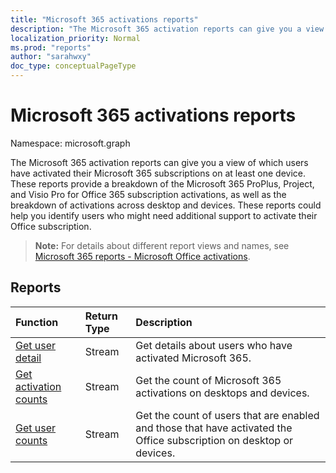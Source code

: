 ```yaml
---
title: "Microsoft 365 activations reports"
description: "The Microsoft 365 activation reports can give you a view of which users have activated their Microsoft 365 subscriptions on at least one device. These reports provide a breakdown of the Microsoft 365 ProPlus, Project, and Visio Pro for Office 365 subscription activations, as well as the breakdown of activations across desktop and devices. These reports could help you identify users who might need additional support to activate their Office subscription."
localization_priority: Normal
ms.prod: "reports"
author: "sarahwxy"
doc_type: conceptualPageType
---
```


# Microsoft 365 activations reports

Namespace: microsoft.graph

The Microsoft 365 activation reports can give you a view of which users have activated their Microsoft 365 subscriptions on at least one device. These reports provide a breakdown of the Microsoft 365 ProPlus, Project, and Visio Pro for Office 365 subscription activations, as well as the breakdown of activations across desktop and devices. These reports could help you identify users who might need additional support to activate their Office subscription.

> **Note:** For details about different report views and names, see [Microsoft 365 reports - Microsoft Office activations](https://support.office.com/client/Office-activations-87c24ae2-82e0-4d1e-be01-c3bcc3f18c60).

## Reports
| Function                                 | Return Type | Description                              |
| :--------------------------------------- | :---------- | :--------------------------------------- |
| [Get user detail](../api/reportroot-getoffice365activationsuserdetail.md) | Stream      | Get details about users who have activated Microsoft 365. |
| [Get activation counts](../api/reportroot-getoffice365activationcounts.md) | Stream      | Get the count of Microsoft 365 activations on desktops and devices. |
| [Get user counts](../api/reportroot-getoffice365activationsusercounts.md) | Stream      | Get the count of users that are enabled and those that have activated the Office subscription on desktop or devices. |

